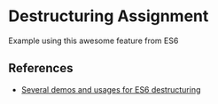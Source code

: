 # Destructuring Assignment

Example using this awesome feature from ES6

## References

- [Several demos and usages for ES6 destructuring](https://gist.github.com/mikaelbr/9900818)
